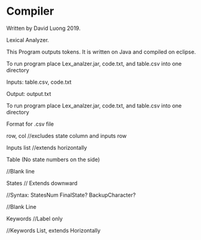 # Compiler
Written by David Luong 2019.

Lexical Analyzer.

This Program outputs tokens. It is written on Java and compiled on eclipse.

To run program place Lex_analzer.jar, code.txt, and table.csv into one directory

Inputs: table.csv, code.txt

Output: output.txt

To run program place Lex_analzer.jar, code.txt, and table.csv into one directory

Format for .csv file

row, col   //excludes state column and inputs row

Inputs list //extends horizontally

Table (No state numbers on the side)

//Blank line

States // Extends downward

//Syntax: StatesNum FinalState? BackupCharacter?

//Blank Line

Keywords //Label only

//Keywords List, extends Horizontally
